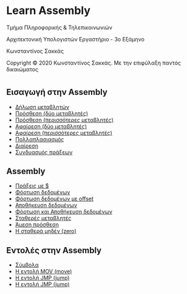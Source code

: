 <html>
<head>
<style>

</style>
</head>
<body>
<h1> Learn Assembly</h1>
<p> Τμήμα Πληροφορικής & Τηλεπικοινωνιών </p>
<p>Αρχιτεκτονική Υπολογιστών Εργαστήριο - 3ο Εξάμηνο </p>
<p> Κωνσταντίνος Σακκάς</p>
<p>Copyright © 2020 Κωνσταντίνος Σακκάς. Με την επιφύλαξη παντός δικαιώματος</p>
<h1></h1>

<h2>Εισαγωγή στην Assembly</h2>
<ul>
<li><a href="https://github.com/ksakkas/Learn-Assembly/blob/master/Code/declaration.s">Δήλωση μεταβλητών</a></li> 
<li><a href="https://github.com/ksakkas/Learn-Assembly/blob/master/Code/add.s">Πρόσθεση (δύο μεταβλητές)</a></li> 
<li><a href="https://github.com/ksakkas/Learn-Assembly/blob/master/Code/add2.s">Πρόσθεση (περισσότερες μεταβλητές)</a></li> 
<li><a href="https://github.com/ksakkas/Learn-Assembly/blob/master/Code/substract.s">Αφαίρεση (δύο μεταβλητές)</a></li> 
<li><a href="https://github.com/ksakkas/Learn-Assembly/blob/master/Code/substract2.s">Αφαίρεση (περισσότερες μεταβλητές)</a></li> 
<li><a href="https://github.com/ksakkas/Learn-Assembly/blob/master/Code/multiplication.s">Πολλαπλασιασμός</a></li> 
<li><a href="https://github.com/ksakkas/Learn-Assembly/blob/master/Code/div.s">Διαίρεση</a></li> 
<li><a href="https://github.com/ksakkas/Learn-Assembly/blob/master/Code/acts.s">Συνδυασμός πράξεων</a></li> 
</ul>

<h2>Assembly</h2>
<ul>
<li><a href="https://github.com/ksakkas/Learn-Assembly/blob/master/Code/addr.s">Πράξεις με $</a></li>
<li><a href="https://github.com/ksakkas/Learn-Assembly/blob/master/Code/lw.s">Φόρτωση δεδομένων</a></li>
<li><a href="https://github.com/ksakkas/Learn-Assembly/blob/master/Code/lwe.s">Φόρτωση δεδομένων με offset</a></li>
<li><a href="https://github.com/ksakkas/Learn-Assembly/blob/master/Code/lwe.s">Αποθήκευση δεδομένων</a></li>
<li><a href="https://github.com/ksakkas/Learn-Assembly/blob/master/Code/lsw.s">Φόρτωση και Αποθήκευση δεδομένων</a></li>
<li><a href="https://github.com/ksakkas/Learn-Assembly/blob/master/Code/const.s">Σταθερές μεταβλητές</a></li>
<li><a href="https://github.com/ksakkas/Learn-Assembly/blob/master/Code/const.s">Άμεση πρόσθεση</a></li>
<li><a href="https://github.com/ksakkas/Learn-Assembly/blob/master/Code/const.s">Η σταθερά μηδέν (zero)</a></li>
</ul>

<h2>Εντολές στην Assembly</h2>
<ul>
<li><a href="https://github.com/ksakkas/Learn-Assembly/blob/master/Code/intdr.s">Σύμβολα</a></li>
<li><a href="https://github.com/ksakkas/Learn-Assembly/blob/master/Code/mov.s">Η εντολή MOV (move)</a></li>
<li><a href="https://github.com/ksakkas/Learn-Assembly/blob/master/Code/jump.s">Η εντολή JMP (jump)</a></li>
<li><a href="https://github.com/ksakkas/Learn-Assembly/blob/master/Code/test.html">Η εντολή JMP (jump)</a></li>


</ul>
</body>
</html>
